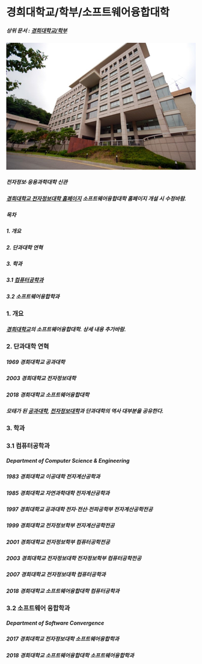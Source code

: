 경희대학교/학부/소프트웨어융합대학
==========


##### 상위 문서 : [경희대학교/학부](https://namu.wiki/w/경희대학교/학부)

![](https://github.com/2013104101/yjjason/blob/master/img.jpg)
##### 전자정보·응용과학대학 신관 



##### [경희대학교 전자정보대학 홈페이지](http://eni.khu.ac.kr/)  소프트웨어융합대학 홈페이지 개설 시 수정바람.


##### 목차
##### 1. 개요
##### 2. 단과대학 연혁
##### 3. 학과 

##### 3.1 [컴퓨터공학과](https://namu.wiki/w/컴퓨터공학과)
##### 3.2 소프트웨어융합학과


### 1. 개요
##### [경희대학교](https://namu.wiki/w/컴퓨터공학과)의 소프트웨어융합대학. 상세 내용 추가바람.

### 2. 단과대학 연혁
##### 1969 경희대학교 공과대학
##### 2003 경희대학교 전자정보대학
##### 2018 경희대학교 소프트웨어융합대학

##### 모태가 된 [공과대학](https://namu.wiki/w/컴퓨터공학과), [전자정보대학](https://namu.wiki/w/전자정보대학)과 단과대학의 역사 대부분을 공유한다.

### 3. 학과

### 3.1 컴퓨터공학과

##### Department of Computer Science & Engineering

##### 1983 경희대학교 이공대학 전자계산공학과
##### 1985 경희대학교 자연과학대학 전자계산공학과
##### 1997 경희대학교 공과대학 전자·전산·전파공학부 전자계산공학전공
##### 1999 경희대학교 전자정보학부 전자계산공학전공
##### 2001 경희대학교 전자정보학부 컴퓨터공학전공
##### 2003 경희대학교 전자정보대학 전자정보학부 컴퓨터공학전공
##### 2007 경희대학교 전자정보대학 컴퓨터공학과
##### 2018 경희대학교 소프트웨어융합대학 컴퓨터공학과

### 3.2 소프트웨어 융합학과

##### Department of Software Convergence

##### 2017 경희대학교 전자정보대학 소프트웨어융합학과
##### 2018 경희대학교 소프트웨어융합대학 소프트웨어융합학과






 


 
